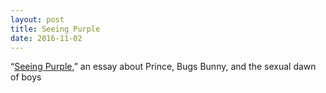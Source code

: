 ```yaml
---
layout: post
title: Seeing Purple
date: 2016-11-02
---
```


“[Seeing Purple](https://pitchfork.com/features/secondhands/9593-seeing-purple-prince-in-the-80s/),” an essay about Prince, Bugs Bunny, and the sexual dawn of boys
